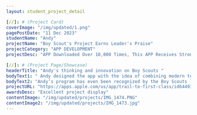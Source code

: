 ```yaml
---
layout: student_project_detail

[//]: # (Project Card)
coverImage: "/img/updated/1.png"
pagePostDate: "11 Dec 2023"
studentName: "Andy"
projectName: "Boy Scout's Project Earns Leader's Praise"
projectCategory: "APP DEVELOPMENT"
projectDesc: "APP Downloaded Over 10,000 Times, This APP Receives Strong Endorsement and Promotional Support from Leaders"

[//]: # (Project Page/Showcase)
headerTitle: "Andy's thinking and innovation on Boy Scouts "
bodyText1: " Andy designed the app with the idea of combining modern technology with traditional scouting activities. Users can learn basic wilderness survival skills through this App, such as building tents, finding food, first aid knowledge, etc., and use this knowledge to survive in the wilderness."
bodyText2: "Andy’s program has even been recognized by the Boy Scouts leader, which we are so honoured to see. Not only did he appreciate Andyt's efforts in technology and innovation, but he also agreed to let Andy introduce and promote the APP at the Scout jamboree."
projectURL: "https://apps.apple.com/us/app/trail-to-first-class/id6449322817/"
awardsDesc: "Excellent project display"
contentImage: "/img/updated/projects/IMG_1474.PNG"
contentImage2: "/img/updated/projects/IMG_1473.jpg"
---
```

